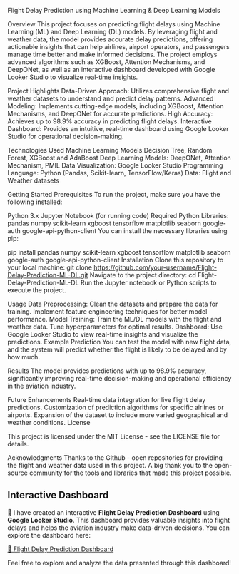 Flight Delay Prediction using Machine Learning & Deep Learning Models

Overview
This project focuses on predicting flight delays using Machine Learning (ML) and Deep Learning (DL) models. By leveraging flight and weather data, the model provides accurate delay predictions, offering actionable insights that can help airlines, airport operators, and passengers manage time better and make informed decisions.
The project employs advanced algorithms such as XGBoost, Attention Mechanisms, and DeepONet, as well as an interactive dashboard developed with Google Looker Studio to visualize real-time insights.

Project Highlights
Data-Driven Approach: Utilizes comprehensive flight and weather datasets to understand and predict delay patterns.
Advanced Modeling: Implements cutting-edge models, including XGBoost, Attention Mechanisms, and DeepONet for accurate predictions.
High Accuracy: Achieves up to 98.9% accuracy in predicting flight delays.
Interactive Dashboard: Provides an intuitive, real-time dashboard using Google Looker Studio for operational decision-making.

Technologies Used
Machine Learning Models:Decision Tree, Random Forest, XGBoost and AdaBoost
Deep Learning Models: DeepONet, Attention Mechanism, PMIL
Data Visualization: Google Looker Studio
Programming Language: Python (Pandas, Scikit-learn, TensorFlow/Keras)
Data: Flight and Weather datasets

Getting Started
Prerequisites
To run the project, make sure you have the following installed:

Python 3.x
Jupyter Notebook (for running code)
Required Python Libraries:
pandas
numpy
scikit-learn
xgboost
tensorflow
matplotlib
seaborn
google-auth
google-api-python-client
You can install the necessary libraries using pip:

pip install pandas numpy scikit-learn xgboost tensorflow matplotlib seaborn google-auth google-api-python-client
Installation
Clone this repository to your local machine:
git clone https://github.com/your-username/Flight-Delay-Prediction-ML-DL.git
Navigate to the project directory:
cd Flight-Delay-Prediction-ML-DL
Run the Jupyter notebook or Python scripts to execute the project.

Usage
Data Preprocessing:
Clean the datasets and prepare the data for training.
Implement feature engineering techniques for better model performance.
Model Training:
Train the ML/DL models with the flight and weather data.
Tune hyperparameters for optimal results.
Dashboard:
Use Google Looker Studio to view real-time insights and visualize the predictions.
Example Prediction
You can test the model with new flight data, and the system will predict whether the flight is likely to be delayed and by how much.

Results
The model provides predictions with up to 98.9% accuracy, significantly improving real-time decision-making and operational efficiency in the aviation industry.

Future Enhancements
Real-time data integration for live flight delay predictions.
Customization of prediction algorithms for specific airlines or airports.
Expansion of the dataset to include more varied geographical and weather conditions.
License

This project is licensed under the MIT License - see the LICENSE file for details.

Acknowledgments
Thanks to the Github - open repositories for providing the flight and weather data used in this project.
A big thank you to the open-source community for the tools and libraries that made this project possible.

## Interactive Dashboard

🚀 I have created an interactive **Flight Delay Prediction Dashboard** using **Google Looker Studio**. This dashboard provides valuable insights into flight delays and helps the aviation industry make data-driven decisions. You can explore the dashboard here:

[🔗 Flight Delay Prediction Dashboard](https://lookerstudio.google.com/reporting/eabc690d-f17f-4149-a066-93d39f21beae/page/mcBME)

Feel free to explore and analyze the data presented through this dashboard!
